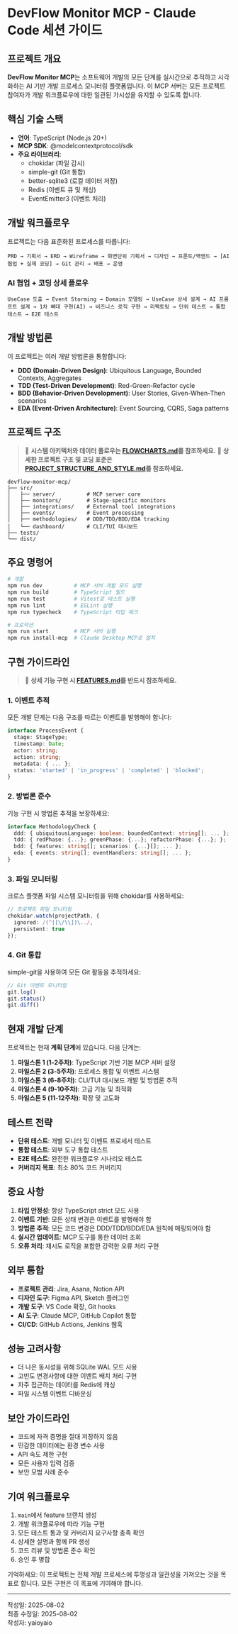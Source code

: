 # DevFlow Monitor MCP - Claude Code 세션 가이드

## 프로젝트 개요

**DevFlow Monitor MCP**는 소프트웨어 개발의 모든 단계를 실시간으로 추적하고 시각화하는 AI 기반 개발 프로세스 모니터링 플랫폼입니다. 이 MCP 서버는 모든 프로젝트 참여자가 개발 워크플로우에 대한 일관된 가시성을 유지할 수 있도록 합니다.

## 핵심 기술 스택

- **언어**: TypeScript (Node.js 20+)
- **MCP SDK**: @modelcontextprotocol/sdk
- **주요 라이브러리**: 
  - chokidar (파일 감시)
  - simple-git (Git 통합)
  - better-sqlite3 (로컬 데이터 저장)
  - Redis (이벤트 큐 및 캐싱)
  - EventEmitter3 (이벤트 처리)

## 개발 워크플로우

프로젝트는 다음 표준화된 프로세스를 따릅니다:

```
PRD → 기획서 → ERD → Wireframe → 화면단위 기획서 → 디자인 → 프론트/백엔드 → [AI 협업 + 실제 코딩] → Git 관리 → 배포 → 운영
```

### AI 협업 + 코딩 상세 플로우

```
UseCase 도출 → Event Storming → Domain 모델링 → UseCase 상세 설계 → AI 프롬프트 설계 → 1차 뼈대 구현(AI) → 비즈니스 로직 구현 → 리팩토링 → 단위 테스트 → 통합 테스트 → E2E 테스트
```

## 개발 방법론

이 프로젝트는 여러 개발 방법론을 통합합니다:

- **DDD (Domain-Driven Design)**: Ubiquitous Language, Bounded Contexts, Aggregates
- **TDD (Test-Driven Development)**: Red-Green-Refactor cycle
- **BDD (Behavior-Driven Development)**: User Stories, Given-When-Then scenarios
- **EDA (Event-Driven Architecture)**: Event Sourcing, CQRS, Saga patterns

## 프로젝트 구조

> 📌 **시스템 아키텍처와 데이터 플로우는 [FLOWCHARTS.md](../FLOWCHARTS.md)를 참조하세요.**
> 📌 **상세한 프로젝트 구조 및 코딩 표준은 [PROJECT_STRUCTURE_AND_STYLE.md](../PROJECT_STRUCTURE_AND_STYLE.md)를 참조하세요.**

```
devflow-monitor-mcp/
├── src/
│   ├── server/          # MCP server core
│   ├── monitors/        # Stage-specific monitors
│   ├── integrations/    # External tool integrations
│   ├── events/          # Event processing
│   ├── methodologies/   # DDD/TDD/BDD/EDA tracking
│   └── dashboard/       # CLI/TUI 대시보드
├── tests/
└── dist/
```

## 주요 명령어

```bash
# 개발
npm run dev          # MCP 서버 개발 모드 실행
npm run build        # TypeScript 빌드
npm run test         # Vitest로 테스트 실행
npm run lint         # ESLint 실행
npm run typecheck    # TypeScript 타입 체크

# 프로덕션
npm run start        # MCP 서버 실행
npm run install-mcp  # Claude Desktop MCP로 설치
```

## 구현 가이드라인

> 📌 **상세 기능 구현 시 [FEATURES.md](../FEATURES.md)를 반드시 참조하세요.**

### 1. 이벤트 추적
모든 개발 단계는 다음 구조를 따르는 이벤트를 발행해야 합니다:
```typescript
interface ProcessEvent {
  stage: StageType;
  timestamp: Date;
  actor: string;
  action: string;
  metadata: { ... };
  status: 'started' | 'in_progress' | 'completed' | 'blocked';
}
```

### 2. 방법론 준수
기능 구현 시 방법론 추적을 보장하세요:
```typescript
interface MethodologyCheck {
  ddd: { ubiquitousLanguage: boolean; boundedContext: string[]; ... };
  tdd: { redPhase: {...}; greenPhase: {...}; refactorPhase: {...}; };
  bdd: { features: string[]; scenarios: {...}[]; ... };
  eda: { events: string[]; eventHandlers: string[]; ... };
}
```

### 3. 파일 모니터링
크로스 플랫폼 파일 시스템 모니터링을 위해 chokidar를 사용하세요:
```typescript
// 프로젝트 파일 모니터링
chokidar.watch(projectPath, {
  ignored: /(^|[\/\\])\../,
  persistent: true
});
```

### 4. Git 통합
simple-git을 사용하여 모든 Git 활동을 추적하세요:
```typescript
// Git 이벤트 모니터링
git.log()
git.status()
git.diff()
```

## 현재 개발 단계

프로젝트는 현재 **계획 단계**에 있습니다. 다음 단계는:

1. **마일스톤 1 (1-2주차)**: TypeScript 기반 기본 MCP 서버 설정
2. **마일스톤 2 (3-5주차)**: 프로세스 통합 및 이벤트 시스템
3. **마일스톤 3 (6-8주차)**: CLI/TUI 대시보드 개발 및 방법론 추적
4. **마일스톤 4 (9-10주차)**: 고급 기능 및 최적화
5. **마일스톤 5 (11-12주차)**: 확장 및 고도화

## 테스트 전략

- **단위 테스트**: 개별 모니터 및 이벤트 프로세서 테스트
- **통합 테스트**: 외부 도구 통합 테스트
- **E2E 테스트**: 완전한 워크플로우 시나리오 테스트
- **커버리지 목표**: 최소 80% 코드 커버리지

## 중요 사항

1. **타입 안정성**: 항상 TypeScript strict 모드 사용
2. **이벤트 기반**: 모든 상태 변경은 이벤트를 발행해야 함
3. **방법론 추적**: 모든 코드 변경은 DDD/TDD/BDD/EDA 원칙에 매핑되어야 함
4. **실시간 업데이트**: MCP 도구를 통한 데이터 조회
5. **오류 처리**: 재시도 로직을 포함한 강력한 오류 처리 구현

## 외부 통합

- **프로젝트 관리**: Jira, Asana, Notion API
- **디자인 도구**: Figma API, Sketch 플러그인
- **개발 도구**: VS Code 확장, Git hooks
- **AI 도구**: Claude MCP, GitHub Copilot 통합
- **CI/CD**: GitHub Actions, Jenkins 웹훅

## 성능 고려사항

- 더 나은 동시성을 위해 SQLite WAL 모드 사용
- 고빈도 변경사항에 대한 이벤트 배치 처리 구현
- 자주 접근하는 데이터를 Redis에 캐싱
- 파일 시스템 이벤트 디바운싱

## 보안 가이드라인

- 코드에 자격 증명을 절대 저장하지 않음
- 민감한 데이터에는 환경 변수 사용
- API 속도 제한 구현
- 모든 사용자 입력 검증
- 보안 모범 사례 준수

## 기여 워크플로우

1. `main`에서 feature 브랜치 생성
2. 개발 워크플로우에 따라 기능 구현
3. 모든 테스트 통과 및 커버리지 요구사항 충족 확인
4. 상세한 설명과 함께 PR 생성
5. 코드 리뷰 및 방법론 준수 확인
6. 승인 후 병합

기억하세요: 이 프로젝트는 전체 개발 프로세스에 투명성과 일관성을 가져오는 것을 목표로 합니다. 모든 구현은 이 목표에 기여해야 합니다.

---

작성일: 2025-08-02  
최종 수정일: 2025-08-02  
작성자: yaioyaio